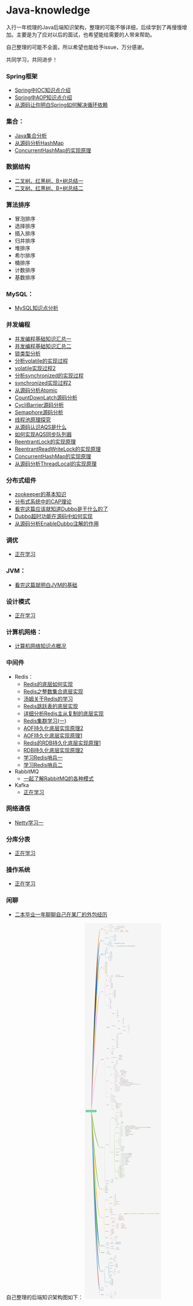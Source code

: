 # Java-knowledge

 入行一年梳理的Java后端知识架构，整理的可能不够详细，后续学到了再慢慢增加。主要是为了应对以后的面试，也希望能给需要的人带来帮助。
 
 自己整理的可能不全面，所以希望也能给予issue，万分感谢。
 
 共同学习，共同进步！


### Spring框架
 - [Spring中IOC知识点介绍](https://mp.weixin.qq.com/s?__biz=MzI5NTk0MDkwNA==&mid=2247483703&idx=1&sn=c409488c95870d367162923075fed2cc&chksm=ec4aa770db3d2e6652c0c77cdf26a37dc6ea2a2486020ab9b632ec82f4bc0fa2c40290ffa396&scene=126&sessionid=1595328353&key=de438a290b06e75a5e8ee474df644893b6e0dcb29e2b34dc49617ea5d5adcbbf6af01f91a947036fe9805bb6b1ffb1a8d31982f7bc4f6f404231a20db9d0d29bb8aa2114159a01452bba955d137607cf&ascene=1&uin=MzU1MjE3NTAy&devicetype=Windows+10+x64&version=62090529&lang=zh_CN&exportkey=AeOFXcRKpXW5Blt9JlAJT2s%3D&pass_ticket=%2FJDJX3%2FxUFIRv8nz2s3qp6eYjByCRxZIquJcbqP%2Bv1Qq3X92dpF8p6Rl6QM1QGL4)
 - [Spring中AOP知识点介绍](https://mp.weixin.qq.com/s?__biz=MzI5NTk0MDkwNA==&mid=2247483666&idx=1&sn=488079b58f2387ee45b18f451eddb648&chksm=ec4aa755db3d2e43531e9a2ba4cc0ce64344c7bf9843dcea1613694db2fdaee4358b36f16b9c&token=200295296&lang=zh_CN#rd)
 - [从源码让你明白Spring如何解决循环依赖](https://blog.csdn.net/qq_40126996/article/details/107520514)
 
### 集合：
 - [Java集合分析](https://blog.csdn.net/qq_40126996/article/details/106063070)
 - [从源码分析HashMap](https://mp.weixin.qq.com/s?__biz=MzI5NTk0MDkwNA==&mid=2247483654&idx=1&sn=81f376bd85b103bf2493782ba08ce142&chksm=ec4aa741db3d2e572d04a2558d103be075e2f14cb039920857f17b0326ac7ff8841a794c63df&token=274586212&lang=zh_CN#rd)
 - [ConcurrentHashMap的实现原理](https://blog.csdn.net/qq_40126996/article/details/105280871)
### 数据结构
 - [二叉树、红黑树、B+树总结一](https://blog.csdn.net/qq_40126996/article/details/105318125)
 - [二叉树、红黑树、B+树总结二](https://blog.csdn.net/qq_40126996/article/details/105326814)
### 算法排序
 - 冒泡排序
 - 选择排序
 - 插入排序
 - 归并排序
 - 堆排序
 - 希尔排序
 - 桶排序
 - 计数排序
 - 基数排序
### MySQL：
  - [MySQL知识点分析](https://blog.csdn.net/qq_40126996/article/details/106129661)
### 并发编程
  - [并发编程基础知识汇总一](https://blog.csdn.net/qq_40126996/article/details/106044854)
  - [并发编程基础知识汇总二](https://blog.csdn.net/qq_40126996/article/details/106365971)
  - [锁类型分析](https://blog.csdn.net/qq_40126996/article/details/106462839)
  - [分析volatile的实现过程](https://blog.csdn.net/qq_40126996/article/details/106365971)
  - [volatile实现过程2](https://blog.csdn.net/qq_40126996/article/details/106201978)
  - [分析synchronized的实现过程](https://blog.csdn.net/qq_40126996/article/details/106365971)
  - [synchronized实现过程2](https://blog.csdn.net/qq_40126996/article/details/106201978)
  - [从源码分析Atomic](https://blog.csdn.net/qq_40126996/article/details/107169176)
  - [CountDownLatch源码分析](https://blog.csdn.net/qq_40126996/article/details/107030573)
  - [CycliBarrier源码分析](https://blog.csdn.net/qq_40126996/article/details/107052600)
  - [Semaphore源码分析](https://blog.csdn.net/qq_40126996/article/details/107095239)
  - [线程池原理探究](https://mp.weixin.qq.com/s?__biz=MzI5NTk0MDkwNA==&mid=2247483682&idx=1&sn=97995d6169c00fd584da68d0363f3484&chksm=ec4aa765db3d2e7393e66cb660ef944fb33770600ec8b438ce2edc73da7f7731899ca6ecdb35&token=274586212&lang=zh_CN#rd)
  - [从源码认识AQS是什么](https://blog.csdn.net/qq_40126996/article/details/106607101)
  - [如何实现AQS同步队列器](https://blog.csdn.net/qq_40126996/article/details/106629938)
  - [ReentrantLock的实现原理](https://blog.csdn.net/qq_40126996/article/details/106751735)
  - [ReentrantReadWriteLock的实现原理](https://blog.csdn.net/qq_40126996/article/details/106819495)
  - [ConcurrentHashMap的实现原理](https://blog.csdn.net/qq_40126996/article/details/105280871)
  - [从源码分析ThreadLocal的实现原理](https://mp.weixin.qq.com/s?__biz=MzI5NTk0MDkwNA==&mid=2247483808&idx=1&sn=5ed254f8965a7144000a4e2562f59913&chksm=ec4aa7e7db3d2ef14cba18744367bc92edbd085cf1bc6213cbc66ea8f2bbf52e7345d5733c6d&scene=126&sessionid=1597987967&key=de438a290b06e75a070edf8cc52a0095a1794eac17027b9c3f8e548bbce8fdf285bf827c2876c28433a41ebf7d1a16784f66a4eda2cb1ca3897dd8f41e68e597a61bbdd23ea4de64696309461f011e86ecd709ed574e985b166544fec82f9060d229e416e4a23eed62d710572b3fab28198f2657cd19f27e383ca407129d5841&ascene=1&uin=MzU1MjE3NTAy&devicetype=Windows+10+x64&version=62090529&lang=zh_CN&exportkey=AdV2oI2ZM%2BvL2FdD%2BJJS1ic%3D&pass_ticket=RP9J1IEXoAQni4Q4ZAkMBsH%2FHHVmMKVZ6OwtT45KMv%2FuSk14nYqZKYmYnpdQjOun)
### 分布式组件
   - [zookeeper的基本知识](https://www.yuque.com/chentangmu/qxrf1r/hoqnve)
   - [分布式系统中的CAP理论](https://mp.weixin.qq.com/s?__biz=MzI5NTk0MDkwNA==&mid=2247483907&idx=1&sn=13221235bcd83658e4e8a77af5ab5b28&chksm=ec4aa444db3d2d5232aaa03dc767b1ce740cef12e5d8296c5462c7aaf976d9251f67f5687ccd&scene=126&sessionid=1597987955&key=644b115416bee241adae9bd07ffb7d94f9acee21de1a3e24fbcfd265f185c582cb94c101cb32365ac31b64a5c7e0324c7958140b8254eb385f259029bbc410646f1788c374f251ef2a462de04123f22c4d2ef9cd0a645e475ae565b755fe614551475bf9518ae83b92ec6eeeb82ca3ab157e8fa4a957d7bd92c81bf7398dd99c&ascene=1&uin=MzU1MjE3NTAy&devicetype=Windows+10+x64&version=62090529&lang=zh_CN&exportkey=AcQeKi%2FZMFzCNxBuXU2l%2BwU%3D&pass_ticket=RP9J1IEXoAQni4Q4ZAkMBsH%2FHHVmMKVZ6OwtT45KMv%2FuSk14nYqZKYmYnpdQjOun)
   - [看完这篇应该就知道Dubbo是干什么的了](https://blog.csdn.net/qq_40126996/article/details/107380042)
   - [Dubbo超时功能在源码中如何实现](https://blog.csdn.net/qq_40126996/article/details/106397934)
   - [从源码分析EnableDubbo注解的作用](https://blog.csdn.net/qq_40126996/article/details/105919675)
### 调优  
   - [正在学习]() 
### JVM：
   - [看完这篇就明白JVM的基础](https://mp.weixin.qq.com/s?__biz=MzI5NTk0MDkwNA==&mid=2247483895&idx=1&sn=35f4831300458bacd5fc6d16fe6cdc82&chksm=ec4aa7b0db3d2ea6f503e361a3fa3dc1e5b6fc167c1b5cd0acca7f61e1d015139723cb384a60&scene=126&sessionid=1597987955&key=892b62220735b7b91d00b793dd594cdc0e19d81308584f08765295b2f52b2089f5a9d4b0fe0d4ff62ebe335a8fa20ea1c87d14d0a0669c3164f96d11b1538501c873bed73201b7fb7960f7f75e874b55e28421f861f699f21be0973e4f0f4334dcecc726f4bb987f263597ef0b3db4da1f8007f4c99d8ef699226df056df3c63&ascene=1&uin=MzU1MjE3NTAy&devicetype=Windows+10+x64&version=62090529&lang=zh_CN&exportkey=Ae4yUKYOvtJcYIS6HoC4neQ%3D&pass_ticket=RP9J1IEXoAQni4Q4ZAkMBsH%2FHHVmMKVZ6OwtT45KMv%2FuSk14nYqZKYmYnpdQjOun)  
 ### 设计模式
   - [正在学习]() 
 ### 计算机网络：
   - [计算机网络知识点概况](https://blog.csdn.net/qq_40126996/article/details/106223672) 
 ### 中间件
   - Redis：
     - [Redis的底层如何实现](https://blog.csdn.net/qq_40126996/article/details/107249687)
     - [Redis之整数集合底层实现](https://www.yuque.com/chentangmu/ffak1c/boaf6z)
     - [汤姆关于Redis的学习](https://blog.csdn.net/qq_40126996/article/details/106008490)
     - [Redis跳跃表的底层实现](https://mp.weixin.qq.com/s/9MfeyQ5t-053y6RjsiI0mQ)
     - [详细分析Redis主从复制的底层实现](https://mp.weixin.qq.com/s?__biz=MzI5NTk0MDkwNA==&mid=2247483799&idx=1&sn=4fae54f520b490d49113f5b661f32dcc&chksm=ec4aa7d0db3d2ec6b26485ba356346fa7ab8794d0318b5e7cc7871544e8be6393fb741a68cad&scene=126&sessionid=1597987967&key=80efbdacc232da718edf33074cb7083750941435bc035c69f3ccc804d1ea7663e3c35d102deaa2a4203e637ffdba0e3249391557e48049634e022ec95191214eeafb8fe1dde7f87cd1fd3610b2a0317768b99ed8c00488373f3aec1ad1f98f24c0a7118eccb69b8b4c02cd16f24f0a9f2c7eff0350d8e4a8df573f7cee106e9b&ascene=1&uin=MzU1MjE3NTAy&devicetype=Windows+10+x64&version=62090529&lang=zh_CN&exportkey=AfCPjCL8Bf0uYwNoQHfubus%3D&pass_ticket=RP9J1IEXoAQni4Q4ZAkMBsH%2FHHVmMKVZ6OwtT45KMv%2FuSk14nYqZKYmYnpdQjOun)
     - [Redis集群学习(一)](https://mp.weixin.qq.com/s?__biz=MzI5NTk0MDkwNA==&mid=2247483996&idx=1&sn=868e0a521d6112f1d4b3596a75deda7d&chksm=ec4aa41bdb3d2d0d50f804cf303f7e0375a45290f233c08497d5a9697550055a003f96932759&scene=126&sessionid=1597987955&key=892b62220735b7b97c3fc05429c4345fc88889712fcaca8b99499588dca283ce2d784e408f3e1934435a770f48973758ca4d4c5c60475428f4536e2d7c4c0c8d494cea92453dc9ddbedf44fc51080bdfe3b1c8e920ce4d34d11b382651416aed2261132a29213540848f6f0653126502d44a060ecea620ab83b4440c34b66ee8&ascene=1&uin=MzU1MjE3NTAy&devicetype=Windows+10+x64&version=62090529&lang=zh_CN&exportkey=AegO89A2X1LlpcuLL8Eb4HM%3D&pass_ticket=RP9J1IEXoAQni4Q4ZAkMBsH%2FHHVmMKVZ6OwtT45KMv%2FuSk14nYqZKYmYnpdQjOun)
      - [AOF持久化底层实现原理2](https://mp.weixin.qq.com/s?__biz=MzI5NTk0MDkwNA==&mid=2247483786&idx=1&sn=fa09eb9ac5f02442f1211c0ff10cf154&chksm=ec4aa7cddb3d2edba428ce5e207e86f0941135d5009859ee469666506155af07936774f01040&scene=126&sessionid=1596550285&key=80efbdacc232da715cf3fdb91b782f1209a6ec68bc08e86e222213b9d2db8c29479fa993a199b327b965dcedd2fe2eeb81215c8e038c24acf6d4cdd2759e39e86fa023e6fb9e3a79c1f8d421336600b7&ascene=1&uin=MzU1MjE3NTAy&devicetype=Windows+10+x64&version=62090529&lang=zh_CN&exportkey=AWDDS9mkfLTbpvZt8VS5VRI%3D&pass_ticket=q7BwXqHZCbXKl%2BSWBLT9qNF7nhcOVYyPt5GteIPRS1SbxV606gG7TCvpcV1Dwhb8)
      - [AOF持久化底层实现原理1](https://mp.weixin.qq.com/s?__biz=MzI5NTk0MDkwNA==&mid=2247483781&idx=1&sn=69809cf7885f4ca01ae0d963b30fe460&chksm=ec4aa7c2db3d2ed4d2a6c54221608bd4563d0640ad1c2106ab605afb5b505d7eb4ba6e59b8a3&scene=126&sessionid=1596550285&key=f4e53e261e827f633d986f8198da41369847ebc54fa1b401b273310e65878e0c90eb7e5685902bce1a44de4e764fcbac5b0875476d72668cd89f89dbc4d9a0126be57fba4843baf04ab142d4d7a28ffd&ascene=1&uin=MzU1MjE3NTAy&devicetype=Windows+10+x64&version=62090529&lang=zh_CN&exportkey=Af1FKzEB1czooWp6ORZ0GFQ%3D&pass_ticket=q7BwXqHZCbXKl%2BSWBLT9qNF7nhcOVYyPt5GteIPRS1SbxV606gG7TCvpcV1Dwhb8)
     - [Redis的RDB持久化底层实现原理1](https://www.yuque.com/chentangmu/ffak1c/ewmtl5)
     - [RDB持久化底层实现原理2](https://mp.weixin.qq.com/s?__biz=MzI5NTk0MDkwNA==&mid=2247483777&idx=1&sn=cb9433024110519ae51dfbdd6c5f059d&chksm=ec4aa7c6db3d2ed09d3351226c16cd7b0f9cd7d4947fb0c7d5ffb29dffb7097c49cba4579d3b&scene=126&sessionid=1596550285&key=de438a290b06e75a48a56f8a4d2abdd0dbcf950696533addc673cb50639f58bc581dda8ee27bdec2e53d36d29019695bdea6fac99278aa680ae92e5d7182776d992c81aa5ab0779301d3074a58ed51f2&ascene=1&uin=MzU1MjE3NTAy&devicetype=Windows+10+x64&version=62090529&lang=zh_CN&exportkey=ASawvmTloVMm4cKOLUssfMA%3D&pass_ticket=q7BwXqHZCbXKl%2BSWBLT9qNF7nhcOVYyPt5GteIPRS1SbxV606gG7TCvpcV1Dwhb8)
      - [学习Redis哨兵一](https://mp.weixin.qq.com/s?__biz=MzI5NTk0MDkwNA==&mid=2247483816&idx=1&sn=a9ad123435d7d7a740c89e8645cbfc80&chksm=ec4aa7efdb3d2ef93cd4c7be4426d250c1c1ad99c86906fc3f3b03bec80d140bc81864f35acb&scene=126&sessionid=1597987967&key=f4e53e261e827f63dcf9e4d42da6bcb6bfc7938992bfa29a42d94ac161b596acd7be80848e690ddf9c2caeda490b4512a595e264c24671a691497110a9a58c838ee452f83f18bb94e9b045df15f20c81c3cf7277c20887375a78bd061cc13cd0ce5b7f94d3e3a32c3013c7436ec0be1e999e564267f3094ebbeaf7aa1394133f&ascene=1&uin=MzU1MjE3NTAy&devicetype=Windows+10+x64&version=62090529&lang=zh_CN&exportkey=AQXhDoZWwFB6u%2BKBmd8zIqQ%3D&pass_ticket=RP9J1IEXoAQni4Q4ZAkMBsH%2FHHVmMKVZ6OwtT45KMv%2FuSk14nYqZKYmYnpdQjOun)
      - [学习Redis哨兵二](https://mp.weixin.qq.com/s?__biz=MzI5NTk0MDkwNA==&mid=2247483974&idx=1&sn=4dc6099469279abb6af35cff46fd295c&chksm=ec4aa401db3d2d1753e43e372b0d9a38945173846f3767226867de284f60b2a48976c3952d0d&scene=126&sessionid=1597987955&key=f4e53e261e827f6390cc0b9c3e5518bad91706f395860b7515817b63962097dcc62fd78c16b1f8e869b0627b86710a9ee310a6674958d12f57a88c697874659d55d02e3e170749f17223f5e85e4af1d968768f2ac79cbf9391ec064f0c3383f95ed6c5610dba35c8fafb8fe89b2b3d7aaf0228d8f92a6f7ce686e1f6a37a0b5a&ascene=1&uin=MzU1MjE3NTAy&devicetype=Windows+10+x64&version=62090529&lang=zh_CN&exportkey=AeiDkSGNoj7riH7FQelSV%2Fs%3D&pass_ticket=RP9J1IEXoAQni4Q4ZAkMBsH%2FHHVmMKVZ6OwtT45KMv%2FuSk14nYqZKYmYnpdQjOun)
   - RabbitMQ
     - [一起了解RabbitMQ的各种模式](https://blog.csdn.net/qq_40126996/article/details/104348576)
   - Kafka
     - [正在学习]() 
   
 ### 网络通信
   - [Netty学习一](https://mp.weixin.qq.com/s?__biz=MzI5NTk0MDkwNA==&mid=2247483874&idx=1&sn=6267546a056f62b2bea3631183a537fc&chksm=ec4aa7a5db3d2eb3c1a2f4d50f25f17bbda4c37839163758cef5ccbfa274cd3f9928e8cbf005&scene=126&sessionid=1597987955&key=644b115416bee241d5fc790d5131969bc77adfccd883b655fb9c75ab8c776e15eb70d79ba0b168c3119db762885ac1c1f61d2e2e337b94264c813756c730a6f53bf83edc9c50f98a1b60ac7f294616cbc7244eace68756969814ab5feb27eed21bb87885f981a480be25da4f1685f33edcf04ce56cee1234d09ed2d3d7382f73&ascene=1&uin=MzU1MjE3NTAy&devicetype=Windows+10+x64&version=62090529&lang=zh_CN&exportkey=AeJp3AI4FqnhC4enRx6NGOE%3D&pass_ticket=RP9J1IEXoAQni4Q4ZAkMBsH%2FHHVmMKVZ6OwtT45KMv%2FuSk14nYqZKYmYnpdQjOun)
 ### 分库分表
   - [正在学习]() 
 ### 操作系统
   - [正在学习]() 
 ### 闲聊
  - [二本毕业一年聊聊自己在某厂的外包经历](https://mp.weixin.qq.com/s?__biz=MzI5NTk0MDkwNA==&mid=2247483924&idx=1&sn=6d368e6f495f089a944ad88b28c946e2&chksm=ec4aa453db3d2d4564aeadd97dcd4d63dc07b12a6c26e7a1cfc4f8888a4b63d9fa8ccb1ea305&scene=126&sessionid=1597987955&key=de438a290b06e75a352433a66ad67c731a1256e128d6b775330f8f1e8247fcafc7ad3c24ba1021ef06e22b8fa9621c41a17ee283a13899d703bb92ff3a7e50714f4baa796eae48f01a5d59b15a99cc05208f9ed28312d48fc30010295c1f75f55f7ee176a39645978843f03e9cac5b0839463f5eb87fa349b40e65cbc11935a5&ascene=1&uin=MzU1MjE3NTAy&devicetype=Windows+10+x64&version=62090529&lang=zh_CN&exportkey=AYdbRaHCbglz9Q8eQEeysk8%3D&pass_ticket=RP9J1IEXoAQni4Q4ZAkMBsH%2FHHVmMKVZ6OwtT45KMv%2FuSk14nYqZKYmYnpdQjOun)

自己整理的后端知识架构图如下：
 ![Image text](https://github.com/linglongchen/Java-knowledge/blob/master/image/%E5%90%8E%E7%AB%AF%E7%9F%A5%E8%AF%86%E6%9E%B6%E6%9E%84.png)

